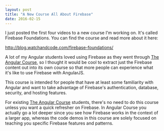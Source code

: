 ```yaml
---
layout: post
title: "A New Course All About Firebase"
date: 2016-02-15
---
```


I just posted the first four videos to a new course I'm working on. It's called Firebase Foundations. You can find the
course and read more about it here:

<a href="http://blog.watchandcode.com/firebase-foundations/">http://blog.watchandcode.com/firebase-foundations/</a>

A lot of my Angular students loved using Firebase as they went through <a href="https://watchandcode.com/courses/angular-course/?utm_source=internal&utm_medium=watchandcodeblog&utm_campaign=blog">The Angular Course</a>, 
so I thought it would be cool to extract just the Firebase content out into its own course so that more people can 
experience what it's like to use Firebase with AngularJS.

This course is intended for people that have at least some familiarity with Angular and want to take advantage of
Firebase's authentication, database, security, and hosting features.

For existing <a href="https://watchandcode.com/courses/angular-course/?utm_source=internal&utm_medium=watchandcodeblog&utm_campaign=blog">The Angular Course</a>
students, there's no need to do this course unless you want a quick refresher on Firebase. In Angular Course you 
actually go a lot deeper since you see how Firebase works in the context of a larger app, whereas the code demos in 
this course are solely focused on teaching you specific Firebase features and patterns.

